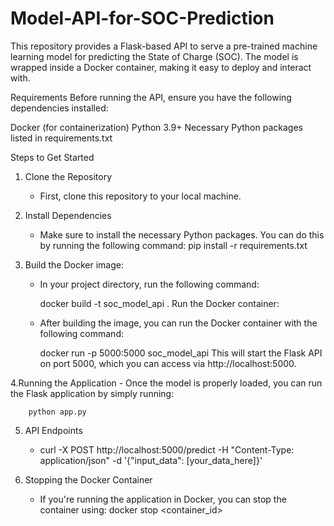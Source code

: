 # Model-API-for-SOC-Prediction

This repository provides a Flask-based API to serve a pre-trained machine learning model for predicting the State of Charge (SOC). The model is wrapped inside a Docker container, making it easy to deploy and interact with.

Requirements
Before running the API, ensure you have the following dependencies installed:

Docker (for containerization)
Python 3.9+
Necessary Python packages listed in requirements.txt



Steps to Get Started
1. Clone the Repository
      - First, clone this repository to your local machine.

2. Install Dependencies
      - Make sure to install the necessary Python packages. You can do this by running the following command:
        pip install -r requirements.txt

3. Build the Docker image:

      - In your project directory, run the following command:
    
        docker build -t soc_model_api .
        Run the Docker container:
    
      - After building the image, you can run the Docker container with the following command:
        
        docker run -p 5000:5000 soc_model_api
        This will start the Flask API on port 5000, which you can access via http://localhost:5000.
    
4.Running the Application
      - Once the model is properly loaded, you can run the Flask application by simply running:
    
        python app.py

5. API Endpoints
      - curl -X POST http://localhost:5000/predict -H "Content-Type: application/json" -d '{"input_data": [your_data_here]}'
        
6. Stopping the Docker Container
      - If you're running the application in Docker, you can stop the container using:
          docker stop <container_id>

